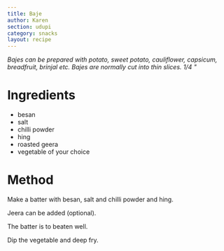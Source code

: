 ```yaml
---
title: Baje
author: Karen
section: udupi
category: snacks
layout: recipe
---
```


_Bajes can be prepared with potato, sweet potato, cauliflower, capsicum, breadfruit, brinjal etc. Bajes are normally cut into thin slices. 1/4 "_

# Ingredients

* besan
* salt
* chilli powder
* hing
* roasted geera
* vegetable of your choice

# Method

Make a batter with besan, salt and chilli powder and hing.

Jeera can be added (optional).

The batter is to beaten well.

Dip the vegetable and deep fry.
